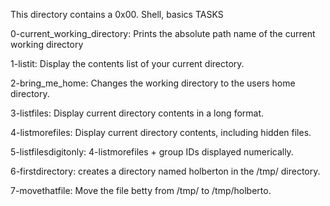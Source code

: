 This directory contains a 0x00. Shell, basics TASKS

0-current_working_directory: Prints the absolute path name of the current working directory

1-listit: Display the contents list of your current directory.

2-bring_me_home: Changes the working directory to the users home directory.

3-listfiles: Display current directory contents in a long format.

4-listmorefiles: Display current directory contents, including hidden files.

5-listfilesdigitonly: 4-listmorefiles + group IDs displayed numerically.

6-firstdirectory: creates a directory named holberton in the /tmp/ directory.

7-movethatfile:  Move the file betty from /tmp/ to /tmp/holberto.